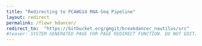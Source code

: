 ```yaml
---
title: "Redirecting to PCAWG14 RNA-Seq Pipeline"
layout: redirect
permalink: /flowr_bdancer/
redirect_to:  "https://bitbucket.org/gmgit/breakdancer_nautilus/src"
#teaser: SYSTEM GENERATED PAGE FOR PAGE REDIRECT FUNCTION. DO NOT EDIT/RENAME/REMOVE THIS PAGE.
---
```

